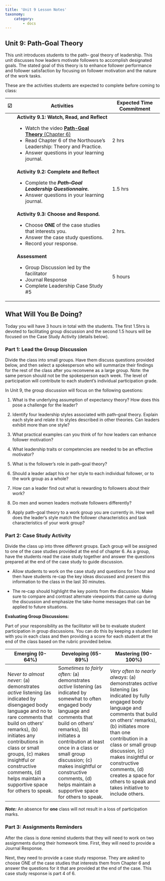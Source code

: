 ```yaml
---
title: 'Unit 9 Lesson Notes'
taxonomy:
    category:
        - docs
---
```


## Unit 9: Path‐Goal Theory

This unit introduces students to the path– goal theory of leadership. This unit discusses how leaders motivate followers to accomplish designated goals. The stated goal of this theory is to enhance follower performance and follower satisfaction by focusing on follower motivation and the nature of the work tasks.  

These are the activities students are expected to complete before coming to class:



| **☑**  | **Activities**         | **Expected Time Commitment** |
|---|--------------------------------------------|------------------------------|
|   | **Activity 9.1: Watch, Read, and Reflect** <ul><li> Watch the video [**Path-Goal Theory** (Chapter 6)](https://www.youtube.com/watch?v=Zub6tdiLX04&list=PLx-uqKoW1C5nXd5jnA_Ut8TWbjCk7tWtL&index=6) <li>	Read Chapter 6 of the Northouse’s Leadership: Theory and Practice. <li> Answer questions in your learning journal.| 2 hrs                        |
|   | **Activity 9.2: Complete and Reflect** <ul><li> Complete the ***Path–Goal Leadership Questionnaire.*** <li> Answer questions in your learning journal.     | 1.5 hrs                      |
|   | **Activity 9.3: Choose and Respond.** <ul><li> Choose **ONE** of the case studies that interests you. <li> Answer the case study questions. <li>	Record your response.    | 2 hrs.                       |
|   | **Assessment** <ul><li> Group Discussion led by the facilitator <li>	Journal Response <li> Complete Leadership Case Study #5      | 5 hours         |

## What Will You Be Doing?

Today you will have 3 hours in total with the students. The first 1.5hrs is devoted to facilitating group discussion and the second 1.5 hours will be focused on the Case Study Activity (details below).

### Part 1: Lead the Group Discussion

Divide the class into small groups. Have them discuss questions provided below, and then select a spokesperson who will summarize their findings for the rest of the class after you reconvene as a large group. Note: the same person should not be the spokesperson each week. The level of participation will contribute to each student’s individual participation grade. 

In Unit 9, the group discussion will focus on the following questions:

  1.  What is the underlying assumption of expectancy theory? How does this pose a challenge for the leader?

  2.  Identify four leadership styles associated with path–goal theory. Explain each style and relate it to styles described in other theories. Can leaders exhibit more than one style?

  3.  What practical examples can you think of for how leaders can enhance follower motivation?

  4.  What leadership traits or competencies are needed to be an effective motivator?

  5.  What is the follower’s role in path–goal theory?

  6.  Should a leader adapt his or her style to each individual follower, or to the work group as a whole?

  7.  How can a leader find out what is rewarding to followers about their work?

  8.  Do men and women leaders motivate followers differently?

  9.  Apply path–goal theory to a work group you are currently in. How well does the leader’s style match the follower characteristics and task characteristics of your work group?

### Part 2: Case Study Activity

Divide the class up into three different groups. Each group will be assigned to one of the case studies provided at the end of chapter 6. As a group, have the students read the case study together and answer the questions prepared at the end of the case study to guide discussion.

  -   Allow students to work on the case study and questions for 1 hour and then have students re-cap the key ideas discussed and present this information to the class in the last 30 minutes.

  -   The re-cap should highlight the key points from the discussion. Make sure to compare and contrast alternate viewpoints that came up during the discussion and emphasize the take-home messages that can be applied to future situations.

**Evaluating Group Discussions:**

Part of your responsibility as the facilitator will be to evaluate student participation in group discussions. You can do this by keeping a student list with you in each class and then providing a score for each student at the end of the class based on the rubric provided below.

| **Emerging (0-64%)**                                                                                                                                                                                                                                                                                                               | **Developing (65-89%)**                                                                                                                                                                                                                                                                                                                                           | **Mastering (90-100%)**                                                                                                                                                                                                                                                                                                                                                    |
|------------------------------------------------------------------------------------------------------------------------------------------------------------------------------------------------------------------------------------------------------------------------------------------------------------------------------------|-------------------------------------------------------------------------------------------------------------------------------------------------------------------------------------------------------------------------------------------------------------------------------------------------------------------------------------------------------------------|----------------------------------------------------------------------------------------------------------------------------------------------------------------------------------------------------------------------------------------------------------------------------------------------------------------------------------------------------------------------------|
| N*ever to almost never:* (a) demonstrates *active* listening (as indicated by disengaged body language and no to rare comments that build on others’ remarks), (b) initiates any contributions in class or small groups, (c) makes insightful or constructive comments, (d) helps maintain a supportive space for others to speak. | S*ometimes to fairly often:* (a) demonstrates *active* listening (as indicated by somewhat to often engaged body language and comments that build on others’ remarks), (b) initiates a contribution at least once in a class or small group discussion; (c) makes insightful or constructive comments, (d) helps maintain a supportive space for others to speak. | *Very often to nearly always*: (a) demonstrates *active* listening (as indicated by fully engaged body language and comments that build on others’ remarks), (b) initiates more than one contribution in a class or small group discussion, (c) makes insightful or constructive comments, (d) creates a space for others to speak and takes initiative to include others. |
***Note:*** An absence for **one** class will not result in a loss of participation marks.

### Part 3: Assignments Reminders

After the class is done remind students that they will need to work on two assignments during their homework time. First, they will need to provide a Journal Response.

Next, they need to provide a case study response. They are asked to choose ONE of the case studies that interests them from Chapter 6 and answer the questions for it that are provided at the end of the case. This case study response is part 4 of 6. 
